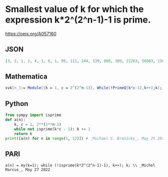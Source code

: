 # Smallest value of k for which the expression k\*2^\(2^n\-1\)\-1 is prime\.
https://oeis.org/A057160
## JSON
```JSON
[3, 2, 1, 1, 4, 1, 6, 1, 90, 111, 244, 139, 880, 309, 22263, 56083, 130141, 49905]
```
## Mathematica
```Mathematica
svk[n_]:= Module[{k = 1, c = 2^(2^n-1)}, While[!PrimeQ[k*c-1],k++];k]; Join[{2}, svk /@ Range[17]] (* _Harvey P. Dale_, Feb 03 2021, adjusted for new offset by _Michael De Vlieger_, May 25 2022 *)
```
## Python
```Python
from sympy import isprime
def a(n):
    k, c = 1, 2**(2**n-1)
    while not isprime(k*c - 1): k += 1
    return k
print([a(n) for n in range(1, 12)]) # _Michael S. Branicky_, May 25 2022
```
## PARI
```PARI
a(n) = my(k=1); while (!isprime(k*2^(2^n-1)-1), k++); k; \\ _Michel Marcus_, May 27 2022
```
